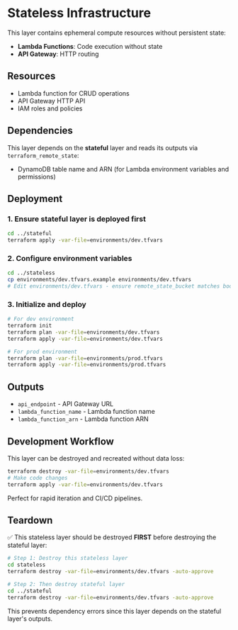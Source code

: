 # Stateless Infrastructure

This layer contains ephemeral compute resources without persistent state:

- **Lambda Functions**: Code execution without state
- **API Gateway**: HTTP routing

## Resources

- Lambda function for CRUD operations
- API Gateway HTTP API
- IAM roles and policies

## Dependencies

This layer depends on the **stateful** layer and reads its outputs via `terraform_remote_state`:

- DynamoDB table name and ARN (for Lambda environment variables and permissions)

## Deployment

### 1. Ensure stateful layer is deployed first

```bash
cd ../stateful
terraform apply -var-file=environments/dev.tfvars
```

### 2. Configure environment variables

```bash
cd ../stateless
cp environments/dev.tfvars.example environments/dev.tfvars
# Edit environments/dev.tfvars - ensure remote_state_bucket matches bootstrap output
```

### 3. Initialize and deploy

```bash
# For dev environment
terraform init
terraform plan -var-file=environments/dev.tfvars
terraform apply -var-file=environments/dev.tfvars

# For prod environment
terraform plan -var-file=environments/prod.tfvars
terraform apply -var-file=environments/prod.tfvars
```

## Outputs

- `api_endpoint` - API Gateway URL
- `lambda_function_name` - Lambda function name
- `lambda_function_arn` - Lambda function ARN

## Development Workflow

This layer can be destroyed and recreated without data loss:

```bash
terraform destroy -var-file=environments/dev.tfvars
# Make code changes
terraform apply -var-file=environments/dev.tfvars
```

Perfect for rapid iteration and CI/CD pipelines.

## Teardown

✅ This stateless layer should be destroyed **FIRST** before destroying the stateful layer:

```bash
# Step 1: Destroy this stateless layer
cd stateless
terraform destroy -var-file=environments/dev.tfvars -auto-approve

# Step 2: Then destroy stateful layer
cd ../stateful
terraform destroy -var-file=environments/dev.tfvars -auto-approve
```

This prevents dependency errors since this layer depends on the stateful layer's outputs.
